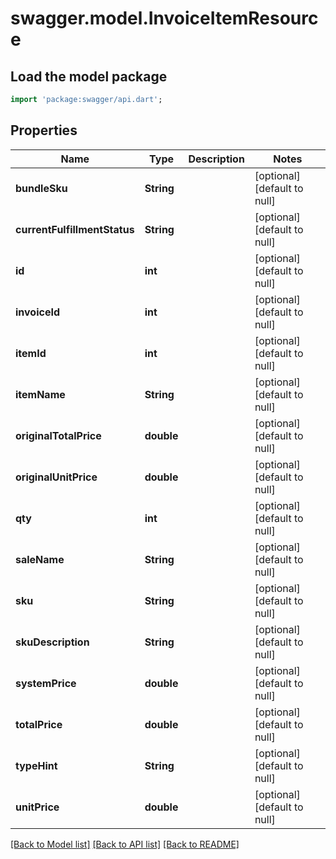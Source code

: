# swagger.model.InvoiceItemResource

## Load the model package
```dart
import 'package:swagger/api.dart';
```

## Properties
Name | Type | Description | Notes
------------ | ------------- | ------------- | -------------
**bundleSku** | **String** |  | [optional] [default to null]
**currentFulfillmentStatus** | **String** |  | [optional] [default to null]
**id** | **int** |  | [optional] [default to null]
**invoiceId** | **int** |  | [optional] [default to null]
**itemId** | **int** |  | [optional] [default to null]
**itemName** | **String** |  | [optional] [default to null]
**originalTotalPrice** | **double** |  | [optional] [default to null]
**originalUnitPrice** | **double** |  | [optional] [default to null]
**qty** | **int** |  | [optional] [default to null]
**saleName** | **String** |  | [optional] [default to null]
**sku** | **String** |  | [optional] [default to null]
**skuDescription** | **String** |  | [optional] [default to null]
**systemPrice** | **double** |  | [optional] [default to null]
**totalPrice** | **double** |  | [optional] [default to null]
**typeHint** | **String** |  | [optional] [default to null]
**unitPrice** | **double** |  | [optional] [default to null]

[[Back to Model list]](../README.md#documentation-for-models) [[Back to API list]](../README.md#documentation-for-api-endpoints) [[Back to README]](../README.md)


